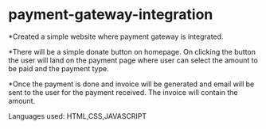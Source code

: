 # payment-gateway-integration
*Created a simple website where payment gateway is integrated.

*There will be a simple donate button on homepage. On clicking the button the user will land on the payment page where user can select the amount to be paid and the payment type.

*Once the payment is done and invoice will be generated and email will be sent to the user for the payment received. The invoice will contain the amount.

Languages used: HTML,CSS,JAVASCRIPT
